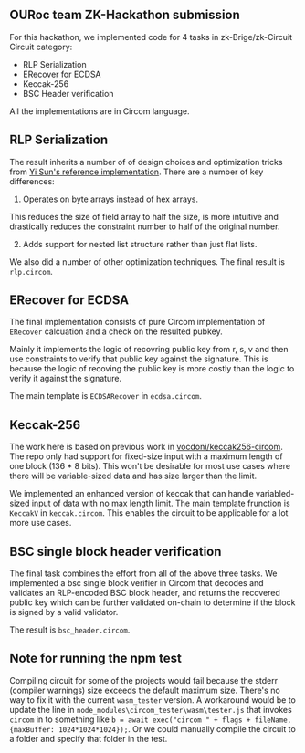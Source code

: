 ## OURoc team ZK-Hackathon submission

For this hackathon, we implemented code for 4 tasks in zk-Brige/zk-Circuit Circuit category:

- RLP Serialization
- ERecover for ECDSA
- Keccak-256
- BSC Header verification

All the implementations are in Circom language.

## RLP Serialization

The result inherits a number of of design choices and optimization tricks from [Yi Sun's reference implementation](https://github.com/yi-sun/zk-attestor/blob/master/circuits/rlp.circom). There are a number of key differences:
1. Operates on byte arrays instead of hex arrays.

  This reduces the size of field array to half the size, is more intuitive and drastically reduces the constraint number to half of the original number.

2. Adds support for nested list structure rather than just flat lists.

We also did a number of other optimization techniques. The final result is `rlp.circom`.

## ERecover for ECDSA

The final implementation consists of pure Circom implementation of `ERecover` calcuation and a check on the resulted pubkey.

Mainly it implements the logic of recovring public key from r, s, v and then use constraints to verify that public key against the signature. This is because the logic of recoving the public key is more costly than the logic to verify it against the signature.

The main template is `ECDSARecover` in `ecdsa.circom`.

## Keccak-256

The work here is based on previous work in [vocdoni/keccak256-circom](https://github.com/vocdoni/keccak256-circom). The repo only had support for fixed-size input with a maximum length of one block (136 * 8 bits). This won't be desirable for most use cases where there will be variable-sized data and has size larger than the limit.

We implemented an enhanced version of keccak that can handle variabled-sized input of data with no max length limit. The main template frunction is `KeccakV` in `keccak.circom`. This enables the circuit to be applicable for a lot more use cases.

## BSC single block header verification

The final task combines the effort from all of the above three tasks. We implemented a bsc single block verifier in Circom that decodes and validates an RLP-encoded BSC block header, and returns the recovered public key which can be further validated on-chain to determine if the block is signed by a valid validator.

The result is `bsc_header.circom`.

## Note for running the npm test

Compiling circuit for some of the projects would fail because the stderr (compiler warnings) size exceeds the default maximum size. There's no way to fix it with the current `wasm_tester` version. A workaround would be to update the line in `node_modules\circom_tester\wasm\tester.js` that invokes `circom` in to something like `b = await exec("circom " + flags + fileName, {maxBuffer: 1024*1024*1024});`. Or we could manually compile the circuit to a folder and specify that folder in the test.
